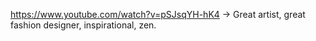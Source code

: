 https://www.youtube.com/watch?v=pSJsqYH-hK4 -> Great artist, great fashion designer, inspirational, zen.
